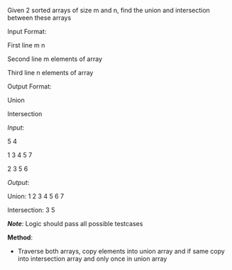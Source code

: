Given 2 sorted arrays of size m and n, find the union and intersection between these arrays
 
Input Format:

First line m n

Second line m elements of array

Third line n elements of array


Output Format:

Union

Intersection


*Input*: 

5 4

1 3 4 5 7

2 3 5 6


*Output*: 

Union: 1 2 3 4 5 6 7

Intersection: 3 5


__*Note*__: Logic should pass all possible testcases


**Method**:
- Traverse both arrays, copy elements into union array and if same copy into intersection array and only once in union array 
